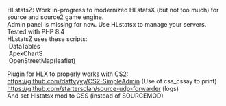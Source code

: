 
HLstatsZ: Work in-progress to modernized HLstatsX (but not too much) for source and source2 game engine.<br>
Admin panel is missing for now. Use HLstatsx to manage your servers.<br>
Tested with PHP 8.4<br>
HLstatsZ uses these scripts:<br>
&nbsp;DataTables<br>
&nbsp;ApexChartS<br>
&nbsp;OpenStreetMap(leaflet)<br>

Plugin for HLX to properly works with CS2:<br>
https://github.com/daffyyyy/CS2-SimpleAdmin (Use of css_cssay to print)<br>
https://github.com/startersclan/source-udp-forwarder (logs)<br>
And set Hlstatsx mod to CSS (instead of SOURCEMOD)<br>
